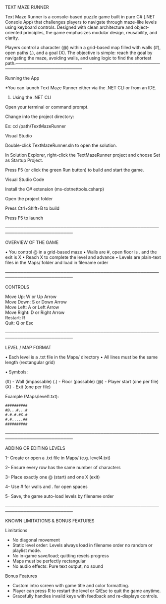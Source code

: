 TEXT MAZE RUNNER

Text Maze Runner is a console-based puzzle game built in pure C# (.NET Console App) that challenges players to navigate through maze-like levels using keyboard controls. Designed with clean architecture and object-oriented principles, the game emphasizes modular design, reusability, and clarity.

Players control a character (@) within a grid-based map filled with walls (#), open paths (.), and a goal (X). The objective is simple: reach the goal by navigating the maze, avoiding walls, and using logic to find the shortest path.────────────────────────────────────────────────────────────────────────

Running the App

*You can launch Text Maze Runner either via the .NET CLI or from an IDE.

1. Using the .NET CLI

Open your terminal or command prompt.

Change into the project directory:

Ex: cd /path/TextMazeRunner


Visual Studio

Double-click TextMazeRunner.sln to open the solution.

In Solution Explorer, right-click the TextMazeRunner project and choose Set as Startup Project.

Press F5 (or click the green Run button) to build and start the game.


Visual Studio Code

Install the C# extension (ms-dotnettools.csharp)

Open the project folder

Press Ctrl+Shift+B to build

Press F5 to launch

────────────────────────────────────────────────────────────────────────

OVERVIEW OF THE GAME

• You control @ in a grid-based maze
• Walls are #, open floor is . and the exit is X
• Reach X to complete the level and advance
• Levels are plain-text files in the Maps/ folder and load in filename order

────────────────────────────────────────────────────────────────────────

CONTROLS

Move Up:     W or Up Arrow  
Move Down:   S or Down Arrow  
Move Left:   A or Left Arrow  
Move Right:  D or Right Arrow  
Restart:     R  
Quit:        Q or Esc

────────────────────────────────────────────────────────────────────────

LEVEL / MAP FORMAT

• Each level is a .txt file in the Maps/ directory
• All lines must be the same length (rectangular grid)

• Symbols:

   (#) - Wall (impassable)
   (.) - Floor (passable)
   (@) - Player start (one per file)
   (X) - Exit (one per file)

Example (Maps/level1.txt):
```txt
##########
#@...#...#
#.#.#.#X.#
#.#.....##
##########
```

────────────────────────────────────────────────────────────────────────

ADDING OR EDITING LEVELS

1- Create or open a .txt file in Maps/ (e.g. level4.txt)

2- Ensure every row has the same number of characters

3- Place exactly one @ (start) and one X (exit)

4- Use # for walls and . for open spaces

5- Save, the game auto-load levels by filename order

────────────────────────────────────────────────────────────────────────

KNOWN LIMITATIONS & BONUS FEATURES

Limitations
- No diagonal movement
- Static level order: Levels always load in filename order no random or playlist mode.
- No in-game save/load; quitting resets progress
- Maps must be perfectly rectangular
- No audio effects: Pure text output, no sound 

Bonus Features
- Custom intro screen with game title and color formatting.
- Player can press R to restart the level or Q/Esc to quit the game anytime.
- Gracefully handles invalid keys with feedback and re-displays controls.

